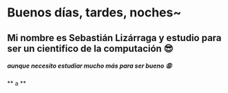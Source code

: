 # Buenos días, tardes, noches~
## Mi nombre es Sebastián Lizárraga y estudio para ser un cientifico de la computación :sunglasses:
##### aunque necesito estudiar mucho más para ser bueno :weary:

** a **
